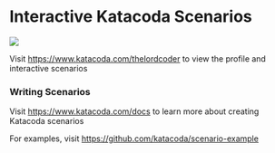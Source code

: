 # Interactive Katacoda Scenarios

[![](http://shields.katacoda.com/katacoda/thelordcoder/count.svg)](https://www.katacoda.com/thelordcoder "Get your profile on Katacoda.com")

Visit https://www.katacoda.com/thelordcoder to view the profile and interactive scenarios

### Writing Scenarios
Visit https://www.katacoda.com/docs to learn more about creating Katacoda scenarios

For examples, visit https://github.com/katacoda/scenario-example
